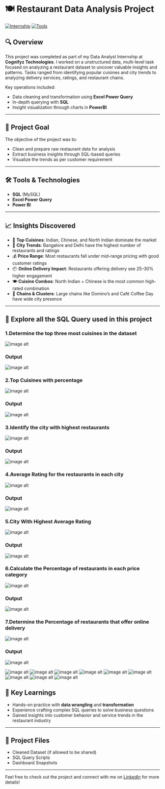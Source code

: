 # 🍽️ Restaurant Data Analysis Project

[![Internship](https://img.shields.io/badge/Internship-Cognifyz%20Technologies-blue)](https://www.linkedin.com/company/cognifyz-techonologies/)
[![Tools](https://img.shields.io/badge/Tools-SQL%20%7C%20Excel%20Power%20Query%20%7C%20PowerBI%20-informational)]()

## 🔍 Overview
This project was completed as part of my Data Analyst Internship at **Cognifyz Technologies**. I worked on a unstructured data, multi-level task focused on analyzing a restaurant dataset to uncover valuable insights and patterns. Tasks ranged from identifying popular cuisines and city trends to analyzing delivery services, ratings, and restaurant chains.

Key operations included:
- Data cleaning and transformation using **Excel Power Query**
- In-depth querying with **SQL**
- Insight visualization through charts in **PowerBI**

---

## 🎯 Project Goal
The objective of the project was to:
- Clean and prepare raw restaurant data for analysis
- Extract business insights through SQL-based queries
- Visualize the trends as per customer requirement 

---

## 🛠️ Tools & Technologies
- **SQL** (MySQL)
- **Excel Power Query**
- **Power BI**

---

## 📈 Insights Discovered

- 🍕 **Top Cuisines**: Indian, Chinese, and North Indian dominate the market  
- 🌆 **City Trends**: Bangalore and Delhi have the highest number of restaurants and ratings  
- 💰 **Price Range**: Most restaurants fall under mid-range pricing with good customer ratings  
- 📦 **Online Delivery Impact**: Restaurants offering delivery see 25–30% higher engagement  
- 🍽️ **Cuisine Combos**: North Indian + Chinese is the most common high-rated combination  
- 🏪 **Chains & Clusters**: Large chains like Domino’s and Café Coffee Day have wide city presence
  
---
## 🧾  Explore all the SQL Query used in this project

### 1.Determine the top three most cuisines in the dataset
![image alt](https://github.com/Yuvaraj-DataAnalyst/Restaurant-Analysis-SQL/blob/main/QueryOutputs/1.Top%20Three%20Most%20Cuisines.png?raw=true)

### Output
![image alt](https://github.com/Yuvaraj-DataAnalyst/Restaurant-Analysis-SQL/blob/main/QueryOutputs/1.Top%20Three%20Most%20Cuisines%20Output.png?raw=true)

### 2.Top Cuisines with percentage 
![image alt](https://github.com/Yuvaraj-DataAnalyst/Restaurant-Analysis-SQL/blob/main/QueryOutputs/2.Top%20Cuisines%20with%20Percentage.png?raw=true)

### Output
![image alt](https://github.com/Yuvaraj-DataAnalyst/Restaurant-Analysis-SQL/blob/main/QueryOutputs/2.Top%20Cuisines%20with%20Percentage%20Answer.png?raw=true)

### 3.Identify the city with highest restaurants
![image alt](https://github.com/Yuvaraj-DataAnalyst/Restaurant-Analysis-SQL/blob/main/QueryOutputs/3.City%20with%20the%20highest%20number%20%20of%20restaurants.png?raw=true)

### Output
![image alt](https://github.com/Yuvaraj-DataAnalyst/Restaurant-Analysis-SQL/blob/main/QueryOutputs/3.City%20with%20the%20highest%20number%20%20of%20restaurants%20Output.png?raw=true)

### 4.Average Rating for the restaurants in each city 
![image alt](https://github.com/Yuvaraj-DataAnalyst/Restaurant-Analysis-SQL/blob/main/QueryOutputs/4.Average%20rating%20for%20restaurants%20in%20each%20city.png?raw=true)

### Output
![image alt](https://github.com/Yuvaraj-DataAnalyst/Restaurant-Analysis-SQL/blob/main/QueryOutputs/4.Average%20rating%20for%20restaurants%20in%20each%20city%20Output.png?raw=true)

### 5.City With Highest Average Rating
![image alt](https://github.com/Yuvaraj-DataAnalyst/Restaurant-Analysis-SQL/blob/main/QueryOutputs/5.City%20with%20the%20highest%20average%20rating.png?raw=true)

### Output
![image alt](https://github.com/Yuvaraj-DataAnalyst/Restaurant-Analysis-SQL/blob/main/QueryOutputs/5.City%20with%20the%20highest%20average%20rating%20Output.png?raw=true)

### 6.Calculate the Percentage of restaurants in each price category
![image alt](https://github.com/Yuvaraj-DataAnalyst/Restaurant-Analysis-SQL/blob/main/QueryOutputs/6.Price%20range%20category.png?raw=true)

### Output
![image alt](https://github.com/Yuvaraj-DataAnalyst/Restaurant-Analysis-SQL/blob/main/QueryOutputs/6.Price%20range%20category%20Output.png?raw=true)

### 7.Determine the Percentage of restaurants that offer online delivery
![image alt](https://github.com/Yuvaraj-DataAnalyst/Restaurant-Analysis-SQL/blob/main/QueryOutputs/7.Percentage%20of%20restaurants%20that%20offer%20online%20delivery.png?raw=true)

### Output
![image alt](https://github.com/Yuvaraj-DataAnalyst/Restaurant-Analysis-SQL/blob/main/QueryOutputs/7.Percentage%20of%20restaurants%20that%20offer%20online%20delivery%20output.png?raw=true)









![image alt]()
![image alt]()
![image alt]()
![image alt]()
![image alt]()
![image alt]()
![image alt]()
![image alt]()
![image alt]()

























## 🧠 Key Learnings
- Hands-on practice with **data wrangling** and **transformation**
- Experience crafting complex SQL queries to solve business questions
- Gained insights into customer behavior and service trends in the restaurant industry

---

## 📎 Project Files
- Cleaned Dataset (if allowed to be shared)
- SQL Query Scripts
- Dashboard Snapshots

---

Feel free to check out the project and connect with me on [LinkedIn](https://www.linkedin.com/in/) for more details!


